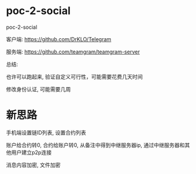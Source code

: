 # poc-2-social
poc-2-social

客户端: https://github.com/DrKLO/Telegram

服务端: https://github.com/teamgram/teamgram-server

总结:

也许可以跑起来, 验证自定义可行性，可能需要花费几天时间

修改身份认证, 可能需要几周

# 新思路

手机端设置链ID列表, 设置合约列表

账户给合约转0, 合约给账户转0, 从备注中得到中继服务器ip, 通过中继服务器和其他用户建立p2p连接

消息内容加密, 文件加密
